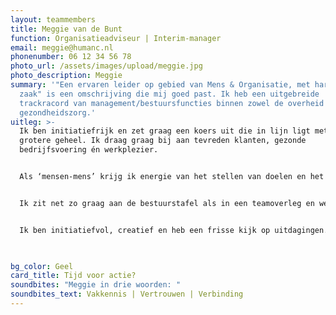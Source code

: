 ```yaml
---
layout: teammembers
title: Meggie van de Bunt
function: Organisatieadviseur | Interim-manager
email: meggie@humanc.nl
phonenumber: 06 12 34 56 78
photo_url: /assets/images/upload/meggie.jpg
photo_description: Meggie
summary: '"Een ervaren leider op gebied van Mens & Organisatie, met hart voor de
  zaak" is een omschrijving die mij goed past. Ik heb een uitgebreide
  trackracord van management/bestuursfuncties binnen zowel de overheid als de
  gezondheidszorg.​'
uitleg: >-
  Ik ben initiatiefrijk en zet graag een koers uit die in lijn ligt met het
  grotere geheel. Ik draag graag bij aan tevreden klanten, gezonde
  bedrijfsvoering én werkplezier. ​


  Als ‘mensen-mens’ krijg ik energie van het stellen van doelen en het bereiken van resultaten, samen met anderen. Ik kom doortastend tot de kern, zet een heldere koers uit en weet in samenwerking een organisatie (onderdeel) gestaag de goede kant op te ontwikkelen.​


  ​Ik zit net zo graag aan de bestuurstafel als in een teamoverleg en weet uit ervaring dat beiden wel degelijk met elkaar te maken hebben.  Wat mij betreft is een (verander)plan pas echt geslaagd als de dagelijkse praktijk daar in positieve zin iets van merkt. ​


  Ik ben initiatiefvol, creatief en heb een frisse kijk op uitdagingen. Ik heb lef om te doen wat nodig is en ga ingewikkelde situaties niet uit de weg. Taaie vraagstukken zie ik als mijn specialiteit. Ik reflecteer en leer graag.​


  ​
bg_color: Geel
card_title: Tijd voor actie?
soundbites: "Meggie in drie woorden: "
soundbites_text: Vakkennis | Vertrouwen | Verbinding
---
```

